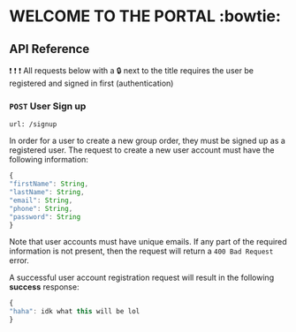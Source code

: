 # WELCOME TO THE PORTAL :bowtie:

## API Reference 

:exclamation: :exclamation: :exclamation: All requests below with a :lock: next to the title requires the user be registered and signed in first (authentication)

### `POST` User Sign up

`url: /signup`

In order for a user to create a new group order, they must be signed up as a registered user. The request to create a new user account must have the following information:

```javascript
{
"firstName": String,
"lastName": String,
"email": String,
"phone": String,
"password": String
}
```

Note that user accounts must have unique emails. If any part of the required information is not present, then the request will return a `400 Bad Request` error.

A successful user account registration request will result in the following **success** response:

```javascript
{
"haha": idk what this will be lol
}
```

